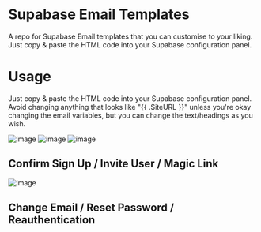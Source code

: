 # Supabase Email Templates

A repo for Supabase Email templates that you can customise to your liking. Just copy & paste the HTML code into your Supabase configuration panel.

# Usage

Just copy & paste the HTML code into your Supabase configuration panel. Avoid changing anything that looks like "{{ .SiteURL }}" unless you're okay changing the email variables, but you can change the text/headings as you wish.

![image](https://github.com/user-attachments/assets/de839ac4-ee23-4829-b34b-ccfaaaf5f328) ![image](https://github.com/user-attachments/assets/2308da0b-7109-4ca0-94e8-5e370b62568b) ![image](https://github.com/user-attachments/assets/370473a3-f3ee-44e1-ace3-8dea1fa4b57e)

## Confirm Sign Up / Invite User / Magic Link

![image](https://github.com/user-attachments/assets/be5ae601-d16c-4041-98c0-63bdb89aec00)

## Change Email / Reset Password / Reauthentication



